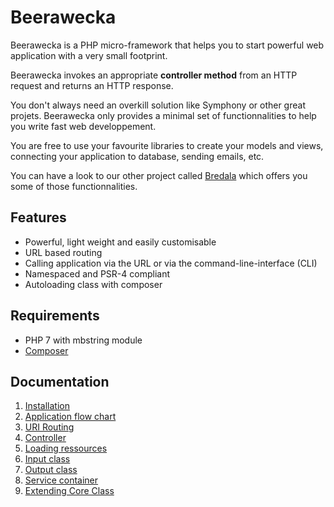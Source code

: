 # Beerawecka

Beerawecka is a PHP micro-framework that helps you to start powerful
web application with a very small footprint.

Beerawecka invokes an appropriate **controller method** from an HTTP request
and returns an HTTP response.

You don't always need an overkill solution like Symphony or other great projets.
Beerawecka only provides a minimal set of functionnalities to help you write
fast web developpement.

You are free to use your favourite libraries to create your models and views, 
connecting your application to database, sending emails, etc.

You can have a look to our other project called
[Bredala](https://github.com/sugatasei/bredala) which offers you some of
those functionnalities.

## Features

- Powerful, light weight and easily customisable
- URL based routing
- Calling application via the URL or via the command-line-interface (CLI)
- Namespaced and PSR-4 compliant
- Autoloading class with composer

## Requirements

- PHP 7 with mbstring module
- [Composer](https://getcomposer.org/)

## Documentation

1. [Installation](https://github.com/sugatasei/beerawecka/blob/master/doc/01-installation.md)
2. [Application flow chart](https://github.com/sugatasei/beerawecka/blob/master/doc/02-application-flow-chart.md)
3. [URI Routing](https://github.com/sugatasei/beerawecka/blob/master/doc/03-uri-routing.md)
4. [Controller](https://github.com/sugatasei/beerawecka/blob/master/doc/04-controller.md)
5. [Loading ressources](https://github.com/sugatasei/beerawecka/blob/master/doc/05-loading-ressources.md)
6. [Input class](https://github.com/sugatasei/beerawecka/blob/master/doc/06-input-class.md)
7. [Output class](https://github.com/sugatasei/beerawecka/blob/master/doc/07-output-class.md)
8. [Service container](https://github.com/sugatasei/beerawecka/blob/master/doc/08-service-container.md)
9. [Extending Core Class](https://github.com/sugatasei/beerawecka/blob/master/doc/09-extending-core-class.md)
